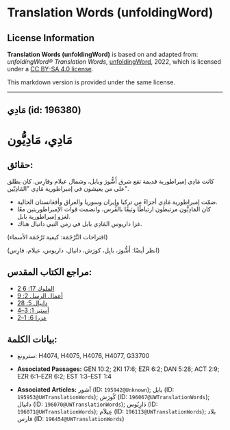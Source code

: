# Translation Words (unfoldingWord)

## License Information

**Translation Words (unfoldingWord)** is based on and adapted from: _unfoldingWord® Translation Words_, [unfoldingWord](https://unfoldingword.org/utw), 2022, which is licensed under a [CC BY-SA 4.0 license](https://creativecommons.org/licenses/by-sa/4.0/legalcode.en).

This markdown version is provided under the same license.



--------------------------------

## مَادِي (id: 196380)

مَادِي، مَادِيُّون
==================

حقائق:
------

كانت مَادِي إمبراطورية قديمة تقع شرق أَشُّورَ وبابل، وشمال عيلام وفارِس. كان يطلق على من يعيشون في إمبراطورية مَادِي "المَادِيّين".

* ضمّت إمبراطورية مَادِي أجزاءً من تركيا وإيران وسوريا والعراق وأفغانستان الحالية.
* كان المَادِيُّون مرتبطون ارتباطًا وثيقًا بالفُرس، وانضمت قوات الإمبراطوريتين معًا لغزو إمبراطورية بابل.
* غزا داريوس المَادِي بابل في زمن النبي دانيال هناك.

(اقتراحات التَّرْجَمَة: كيفية تَرْجَمَة الأسماء)

(انظر أيضًا: أَشُّورَ، بابِل، كورَش، دانيال، داريوس، عيلام، فارِس)

مراجع الكتاب المقدس:
--------------------

* [2 الملوك 17: 6](https://ref.ly/2Kgs17:6)
* [أعمال الرسل 2: 9](https://ref.ly/Acts2:9)
* [دانيال 5: 28](https://ref.ly/Dan5:28)
* [أستير 1: 3–4](https://ref.ly/Esth1:3-Esth1:4)
* [عزرا 6: 1–2](https://ref.ly/Ezra6:1-Ezra6:2)

بيانات الكلمة:
--------------

* سترونغ: H4074, H4075, H4076, H4077, G33700

* **Associated Passages:** GEN 10:2; 2KI 17:6; EZR 6:2; DAN 5:28; ACT 2:9; EZR 6:1–EZR 6:2; EST 1:3–EST 1:4
* **Associated Articles:** آشور (ID: `195942@Unknown`); بابل (ID: `195953@UWTranslationWords`); كُورَش (ID: `196067@UWTranslationWords`); دانيال (ID: `196070@UWTranslationWords`); دَارِيُوس (ID: `196071@UWTranslationWords`); عِيلاَم (ID: `196113@UWTranslationWords`); بلاد فارس (ID: `196454@UWTranslationWords`)

